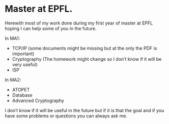 # Master at EPFL.

Herewith most of my work done during my first year of master at EPFL hoping I can help some of you in the future.

In MA1:

- TCP/IP (some documents might be missing but at the only the PDF is important)
- Cryptography (The homework might change so I don’t know if it will be very useful)
- ISP 

In MA2:

- ATOPET
- Database
- Advanced Cryptography

I don’t know if it will be useful in the future but if it is that the goal and if you have some problems or questions you can always ask me.
